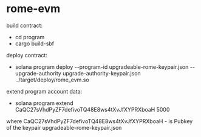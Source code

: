 # rome-evm

build contract:
- cd program
- cargo build-sbf

deploy contract:
- solana program deploy --program-id upgradeable-rome-keypair.json --upgrade-authority upgrade-authority-keypair.json ../target/deploy/rome_evm.so 

extend program account data:
- solana program extend CaQC27sVhdPyZF7defivoTQ48E8ws4tXvJfXYPRXboaH 5000

where CaQC27sVhdPyZF7defivoTQ48E8ws4tXvJfXYPRXboaH - is Pubkey of the keypair upgradeable-rome-keypair.json



